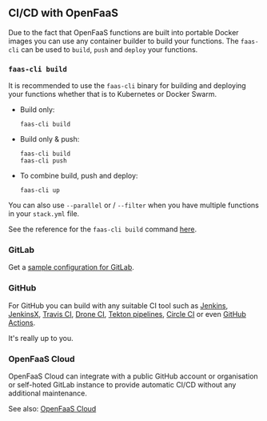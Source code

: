 ## CI/CD with OpenFaaS

Due to the fact that OpenFaaS functions are built into portable Docker images you can use any container builder to build your functions. The `faas-cli` can be used to `build`, `push` and `deploy` your functions.

### `faas-cli build`

It is recommended to use the `faas-cli` binary for building and deploying your functions whether that is to Kubernetes or Docker Swarm.

* Build only:
    ```
    faas-cli build
    ```

* Build only & push:

    ```
    faas-cli build
    faas-cli push
    ```

* To combine build, push and deploy:
    ```
    faas-cli up
    ```

You can also use `--parallel` or / `--filter` when you have multiple functions in your `stack.yml` file.

See the reference for the `faas-cli build` command [here](../../cli/build/).

### GitLab

Get a [sample configuration for GitLab](./gitlab/).

### GitHub

For GitHub you can build with any suitable CI tool such as [Jenkins](https://jenkins.io), [JenkinsX](https://jenkins.io/projects/jenkins-x/), [Travis CI](https://travis-ci.org), [Drone CI](https://drone.io), [Tekton pipelines](https://github.com/tektoncd/pipeline), [Circle CI](https://circleci.com/) or even [GitHub Actions](https://github.com/features/actions).

It's really up to you.

### OpenFaaS Cloud

OpenFaaS Cloud can integrate with a public GitHub account or organisation or self-hoted GitLab instance to provide automatic CI/CD without any additional maintenance.

See also: [OpenFaaS Cloud](../../openfaas-cloud/intro)
